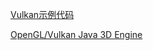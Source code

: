[Vulkan示例代码](https://github.com/scenerygraphics/scenery)

[OpenGL/Vulkan Java 3D Engine](https://github.com/fynnfluegge/oreon-engine)